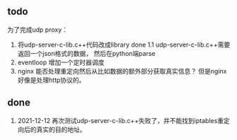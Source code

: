 ## todo
为了完成udp proxy：
1. 将udp-server-c-lib.c++代码改成library done
1.1 udp-server-c-lib.c++需要返回一个json格式的数据， 然后在python端parse
2. eventloop 增加一个定时器调度
3. nginx 能否处理重定向然后从比如数据的额外部分获取真实信息？ 但是nginx好像是处理http协议的。

## done
1. 2021-12-12 再次测试udp-server-c-lib.c++失败了，并不能找到iptables重定向后的真实的目的地址。